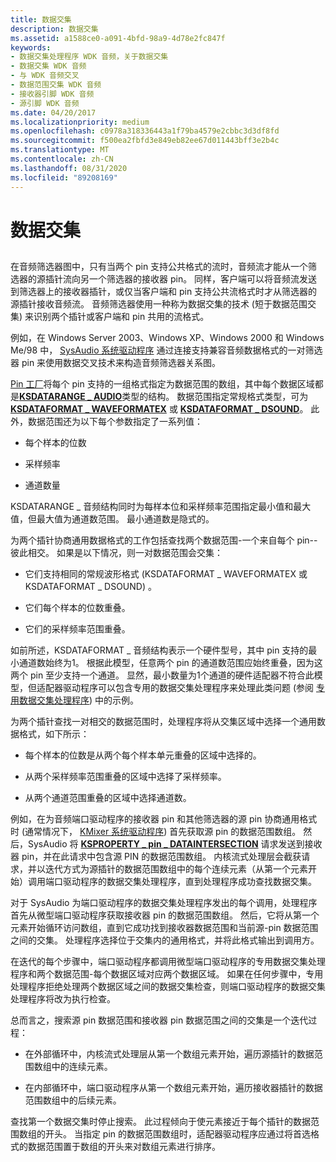 ```yaml
---
title: 数据交集
description: 数据交集
ms.assetid: a1588ce0-a091-4bfd-98a9-4d78e2fc847f
keywords:
- 数据交集处理程序 WDK 音频，关于数据交集
- 数据交集 WDK 音频
- 与 WDK 音频交叉
- 数据范围交集 WDK 音频
- 接收器引脚 WDK 音频
- 源引脚 WDK 音频
ms.date: 04/20/2017
ms.localizationpriority: medium
ms.openlocfilehash: c0978a318336443a1f79ba4579e2cbbc3d3df8fd
ms.sourcegitcommit: f500ea2fbfd3e849eb82ee67d011443bff3e2b4c
ms.translationtype: MT
ms.contentlocale: zh-CN
ms.lasthandoff: 08/31/2020
ms.locfileid: "89208169"
---
```

# <a name="data-intersection"></a>数据交集


## <span id="data_intersection"></span><span id="DATA_INTERSECTION"></span>


在音频筛选器图中，只有当两个 pin 支持公共格式的流时，音频流才能从一个筛选器的源插针流向另一个筛选器的接收器 pin。 同样，客户端可以将音频流发送到筛选器上的接收器插针，或仅当客户端和 pin 支持公共流格式时才从筛选器的源插针接收音频流。 音频筛选器使用一种称为数据交集的技术 (短于数据范围交集) 来识别两个插针或客户端和 pin 共用的流格式。

例如，在 Windows Server 2003、Windows XP、Windows 2000 和 Windows Me/98 中， [SysAudio 系统驱动程序](kernel-mode-wdm-audio-components.md#sysaudio_system_driver) 通过连接支持兼容音频数据格式的一对筛选器 pin 来使用数据交叉技术来构造音频筛选器关系图。

[Pin 工厂](pin-factories.md)将每个 pin 支持的一组格式指定为数据范围的数组，其中每个数据区域都是[**KSDATARANGE \_ AUDIO**](/windows-hardware/drivers/ddi/ksmedia/ns-ksmedia-ksdatarange_audio)类型的结构。 数据范围指定常规格式类型，可为 [**KSDATAFORMAT \_ WAVEFORMATEX**](/windows-hardware/drivers/ddi/ksmedia/ns-ksmedia-ksdataformat_waveformatex) 或 [**KSDATAFORMAT \_ DSOUND**](/windows-hardware/drivers/ddi/ksmedia/ns-ksmedia-ksdataformat_dsound)。 此外，数据范围还为以下每个参数指定了一系列值：

-   每个样本的位数

-   采样频率

-   通道数量

KSDATARANGE \_ 音频结构同时为每样本位和采样频率范围指定最小值和最大值，但最大值为通道数范围。 最小通道数是隐式的。

为两个插针协商通用数据格式的工作包括查找两个数据范围-一个来自每个 pin--彼此相交。 如果是以下情况，则一对数据范围会交集：

-   它们支持相同的常规波形格式 (KSDATAFORMAT \_ WAVEFORMATEX 或 KSDATAFORMAT \_ DSOUND) 。

-   它们每个样本的位数重叠。

-   它们的采样频率范围重叠。

如前所述，KSDATAFORMAT \_ 音频结构表示一个硬件型号，其中 pin 支持的最小通道数始终为1。 根据此模型，任意两个 pin 的通道数范围应始终重叠，因为这两个 pin 至少支持一个通道。 显然，最小数量为1个通道的硬件适配器不符合此模型，但适配器驱动程序可以包含专用的数据交集处理程序来处理此类问题 (参阅 [专用数据交集处理程序](proprietary-data-intersection-handlers.md)) 中的示例。

为两个插针查找一对相交的数据范围时，处理程序将从交集区域中选择一个通用数据格式，如下所示：

-   每个样本的位数是从两个每个样本单元重叠的区域中选择的。

-   从两个采样频率范围重叠的区域中选择了采样频率。

-   从两个通道范围重叠的区域中选择通道数。

例如，在为音频端口驱动程序的接收器 pin 和其他筛选器的源 pin 协商通用格式时 (通常情况下， [KMixer 系统驱动程序](kernel-mode-wdm-audio-components.md#kmixer_system_driver)) 首先获取源 pin 的数据范围数组。 然后，SysAudio 将 [**KSPROPERTY \_ pin \_ DATAINTERSECTION**](../stream/ksproperty-pin-dataintersection.md) 请求发送到接收器 pin，并在此请求中包含源 PIN 的数据范围数组。 内核流式处理层会截获请求，并以迭代方式为源插针的数据范围数组中的每个连续元素（从第一个元素开始）调用端口驱动程序的数据交集处理程序，直到处理程序成功查找数据交集。

对于 SysAudio 为端口驱动程序的数据交集处理程序发出的每个调用，处理程序首先从微型端口驱动程序获取接收器 pin 的数据范围数组。 然后，它将从第一个元素开始循环访问数组，直到它成功找到接收器数据范围和当前源-pin 数据范围之间的交集。 处理程序选择位于交集内的通用格式，并将此格式输出到调用方。

在迭代的每个步骤中，端口驱动程序都调用微型端口驱动程序的专用数据交集处理程序和两个数据范围-每个数据区域对应两个数据区域。 如果在任何步骤中，专用处理程序拒绝处理两个数据区域之间的数据交集检查，则端口驱动程序的数据交集处理程序将改为执行检查。

总而言之，搜索源 pin 数据范围和接收器 pin 数据范围之间的交集是一个迭代过程：

-   在外部循环中，内核流式处理层从第一个数组元素开始，遍历源插针的数据范围数组中的连续元素。

-   在内部循环中，端口驱动程序从第一个数组元素开始，遍历接收器插针的数据范围数组中的后续元素。

查找第一个数据交集时停止搜索。 此过程倾向于使元素接近于每个插针的数据范围数组的开头。 当指定 pin 的数据范围数组时，适配器驱动程序应通过将首选格式的数据范围置于数组的开头来对数组元素进行排序。

 

